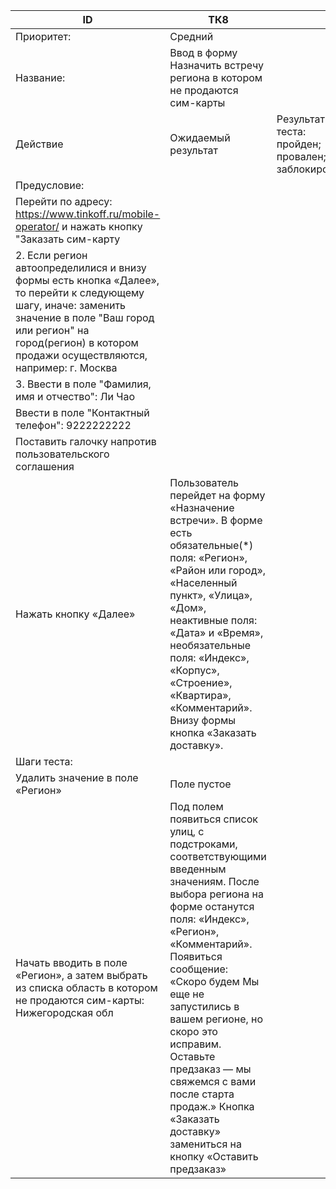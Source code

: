 |    ID                                                                                                                                                                                                                                             |    ТК8                                                                                                                                                                                                                                                                                                                                                                                                                           |                                                                  |
|---------------------------------------------------------------------------------------------------------------------------------------------------------------------------------------------------------------------------------------------------|----------------------------------------------------------------------------------------------------------------------------------------------------------------------------------------------------------------------------------------------------------------------------------------------------------------------------------------------------------------------------------------------------------------------------------|------------------------------------------------------------------|
|    Приоритет:                                                                                                                                                                                                                                     |    Средний                                                                                                                                                                                                                                                                                                                                                                                                                       |                                                                  |
|    Название:                                                                                                                                                                                                                                      |    Ввод в форму Назначить   встречу региона в котором не продаются сим-карты                                                                                                                                                                                                                                                                                                                                                     |                                                                  |
|    Действие                                                                                                                                                                                                                                       |    Ожидаемый результат                                                                                                                                                                                                                                                                                                                                                                                                           |    Результат теста:   пройден;      провален;   заблокирован;    |
|    Предусловие:                                                                                                                                                                                                                                   |                                                                                                                                                                                                                                                                                                                                                                                                                                  |                                                                  |
|        Перейти по адресу: https://www.tinkoff.ru/mobile-operator/        и нажать кнопку "Заказать сим-карту                                                                                                                                      |                                                                                                                                                                                                                                                                                                                                                                                                                                  |                                                                  |
|    2.        Если регион   автоопределилися и внизу формы есть кнопка «Далее», то перейти к следующему   шагу, иначе: заменить значение в поле "Ваш город или регион" на город(регион)   в котором продажи осуществляются, например: г. Москва    |                                                                                                                                                                                                                                                                                                                                                                                                                                  |                                                                  |
|    3.        Ввести в   поле "Фамилия, имя и отчество":        Ли Чао                                                                                                                                                                             |                                                                                                                                                                                                                                                                                                                                                                                                                                  |                                                                  |
|        Ввести в поле "Контактный телефон":     9222222222                                                                                                                                                                                         |                                                                                                                                                                                                                                                                                                                                                                                                                                  |                                                                  |
|        Поставить галочку напротив пользовательского соглашения                                                                                                                                                                                    |                                                                                                                                                                                                                                                                                                                                                                                                                                  |                                                                  |
|        Нажать кнопку «Далее»                                                                                                                                                                                                                      |    Пользователь перейдет   на форму «Назначение встречи». В форме есть обязательные(*) поля: «Регион»,   «Район или город», «Населенный пункт», «Улица», «Дом», неактивные поля:   «Дата» и «Время», необязательные поля: «Индекс», «Корпус», «Строение»,   «Квартира», «Комментарий». Внизу формы кнопка «Заказать доставку».                                                                                                   |                                                                  |
|    Шаги   теста:                                                                                                                                                                                                                                  |                                                                                                                                                                                                                                                                                                                                                                                                                                  |                                                                  |
|        Удалить значение        в поле «Регион»                                                                                                                                                                                                    |    Поле пустое                                                                                                                                                                                                                                                                                                                                                                                                                   |                                                                  |
|        Начать вводить        в поле «Регион», а затем выбрать из списка область в котором не        продаются сим-карты:      Нижегородская обл                                                                                                   |    Под полем появиться список улиц, с подстроками,   соответствующими введенным значениям.    После выбора региона на форме останутся поля: «Индекс»,   «Регион», «Комментарий». Появиться сообщение:   «Скоро будем   Мы еще не запустились в вашем регионе, но скоро   это исправим. Оставьте предзаказ — мы свяжемся с вами после старта продаж.»   Кнопка «Заказать доставку» замениться на кнопку «Оставить   предзаказ»    |                                                                  |
